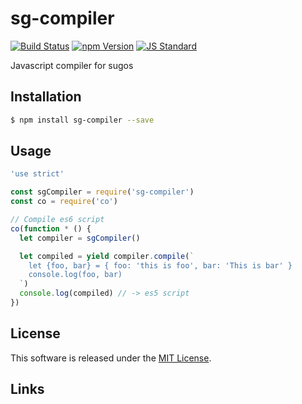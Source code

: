 sg-compiler
==========

<!---
This file is generated by ape-tmpl. Do not update manually.
--->

<!-- Badge Start -->
<a name="badges"></a>

[![Build Status][bd_travis_com_shield_url]][bd_travis_com_url]
[![npm Version][bd_npm_shield_url]][bd_npm_url]
[![JS Standard][bd_standard_shield_url]][bd_standard_url]

[bd_repo_url]: https://github.com/realglobe-Inc/sg-compiler
[bd_travis_url]: http://travis-ci.org/realglobe-Inc/sg-compiler
[bd_travis_shield_url]: http://img.shields.io/travis/realglobe-Inc/sg-compiler.svg?style=flat
[bd_travis_com_url]: http://travis-ci.com/realglobe-Inc/sg-compiler
[bd_travis_com_shield_url]: https://api.travis-ci.com/realglobe-Inc/sg-compiler.svg?token=aeFzCpBZebyaRijpCFmm
[bd_license_url]: https://github.com/realglobe-Inc/sg-compiler/blob/master/LICENSE
[bd_codeclimate_url]: http://codeclimate.com/github/realglobe-Inc/sg-compiler
[bd_codeclimate_shield_url]: http://img.shields.io/codeclimate/github/realglobe-Inc/sg-compiler.svg?style=flat
[bd_codeclimate_coverage_shield_url]: http://img.shields.io/codeclimate/coverage/github/realglobe-Inc/sg-compiler.svg?style=flat
[bd_gemnasium_url]: https://gemnasium.com/realglobe-Inc/sg-compiler
[bd_gemnasium_shield_url]: https://gemnasium.com/realglobe-Inc/sg-compiler.svg
[bd_npm_url]: http://www.npmjs.org/package/sg-compiler
[bd_npm_shield_url]: http://img.shields.io/npm/v/sg-compiler.svg?style=flat
[bd_standard_url]: http://standardjs.com/
[bd_standard_shield_url]: https://img.shields.io/badge/code%20style-standard-brightgreen.svg

<!-- Badge End -->


<!-- Description Start -->
<a name="description"></a>

Javascript compiler for sugos

<!-- Description End -->


<!-- Overview Start -->
<a name="overview"></a>



<!-- Overview End -->


<!-- Sections Start -->
<a name="sections"></a>

<!-- Section from "doc/guides/01.Installation.md.hbs" Start -->

<a name="section-doc-guides-01-installation-md"></a>
Installation
-----

```bash
$ npm install sg-compiler --save
```


<!-- Section from "doc/guides/01.Installation.md.hbs" End -->

<!-- Section from "doc/guides/02.Usage.md.hbs" Start -->

<a name="section-doc-guides-02-usage-md"></a>
Usage
---------

```javascript
'use strict'

const sgCompiler = require('sg-compiler')
const co = require('co')

// Compile es6 script
co(function * () {
  let compiler = sgCompiler()

  let compiled = yield compiler.compile(`
    let {foo, bar} = { foo: 'this is foo', bar: 'This is bar' }
    console.log(foo, bar)
  `)
  console.log(compiled) // -> es5 script
})

```


<!-- Section from "doc/guides/02.Usage.md.hbs" End -->


<!-- Sections Start -->


<!-- LICENSE Start -->
<a name="license"></a>

License
-------
This software is released under the [MIT License](https://github.com/realglobe-Inc/sg-compiler/blob/master/LICENSE).

<!-- LICENSE End -->


<!-- Links Start -->
<a name="links"></a>

Links
------


<!-- Links End -->
